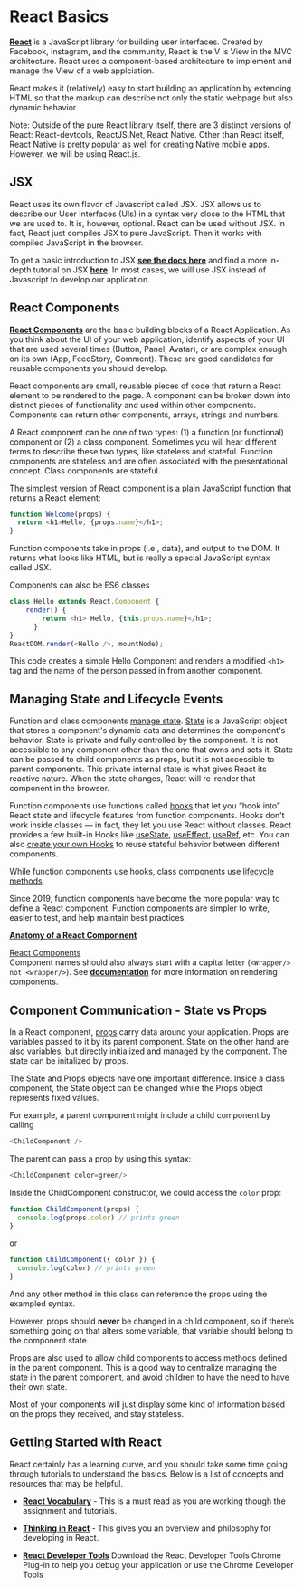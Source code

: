 # React Basics

[**React**](https://react.dev/) is a JavaScript library for building user interfaces. Created by Facebook, Instagram, and the community, React is the V is View in the MVC architecture. React uses a component-based architecture to implement and manage the View of a web applciation.

React makes it (relatively) easy to start building an application by extending HTML so that the markup can describe not only the static webpage but also dynamic behavior.

Note: Outside of the pure React library itself, there are 3 distinct versions of React: React-devtools, ReactJS.Net, React Native. Other than React itself, React Native is pretty popular as well for creating Native mobile apps. However, we will be using React.js.

## JSX

React uses its own flavor of Javascript called JSX. JSX allows us to describe our User Interfaces (UIs) in a syntax very close to the HTML that we are used to. It is, however, optional. React can be used without JSX. In fact, React just compiles JSX to pure JavaScript. Then it works with compiled JavaScript in the browser.

To get a basic introduction to JSX [**see the docs here**](https://react.dev/learn/writing-markup-with-jsx) and find a more in-depth tutorial on JSX [**here**](https://reactjs.org/docs/jsx-in-depth.html). In most cases, we will use JSX instead of Javascript to develop our application.

## React Components

[**React Components**](https://www.freecodecamp.org/news/how-to-write-your-first-react-js-component-d728d759cabc/) are the basic building blocks of a React Application. As you think about the UI of your web application, identify aspects of your UI that are used several times (Button, Panel, Avatar), or are complex enough on its own (App, FeedStory, Comment). These are good candidates for reusable components you should develop.  

React components are small, reusable pieces of code that return a React element to be rendered to the page. A component can be broken down into distinct pieces of functionality and used within other components. Components can return other components, arrays, strings and numbers.

A React component can be one of two types: (1) a function (or functional) component or (2) a class component. Sometimes you will hear different terms to describe these two types, like stateless and stateful. Function components are stateless and are often associated with the presentational concept. Class components are stateful.

The simplest version of React component is a plain JavaScript function that returns a React element:

```Javascript
function Welcome(props) {
  return <h1>Hello, {props.name}</h1>;
}
```

Function components take in props (i.e., data), and output to the DOM. It returns what looks like HTML, but is really a special JavaScript syntax called JSX.

Components can also be ES6 classes

```Javascript
class Hello extends React.Component {
    render() {
        return <h1> Hello, {this.props.name}</h1>;
      }
} 
ReactDOM.render(<Hello />, mountNode);
```

This code creates a simple Hello Component and renders a modified `<h1>` tag and the name of the person passed in from another component.

## Managing State and Lifecycle Events

Function and class components [manage state](https://react.dev/learn/managing-state). [State](https://react.dev/learn/state-a-components-memory) is a JavaScript object that stores a component's dynamic data and determines the component's behavior. State is private and fully controlled by the component. It is not accessible to any component other than the one that owns and sets it. State can be passed to child components as props, but it is not accessible to parent components. This private internal state is what gives React its reactive nature. When the state changes, React will re-render that component in the browser.

Function components use functions called [hooks](https://react.dev/reference/react) that let you “hook into” React state and lifecycle features from function components. Hooks don’t work inside classes — in fact, they let you use React without classes. React provides a few built-in Hooks like [useState](https://react.dev/reference/react), [useEffect](https://react.dev/reference/react), [useRef](https://react.dev/reference/react), etc. You can also [create your own Hooks](https://react.dev/learn/reusing-logic-with-custom-hooks#extracting-your-own-custom-hook-from-a-component) to reuse stateful behavior between different components.

While function components use hooks, class components use [lifecycle methods](https://react.dev/reference/react/Component#adding-lifecycle-methods-to-a-class-component). 

Since 2019, function components have become the more popular way to define a React component. Function components are simpler to write, easier to test, and help maintain best practices.

[**Anatomy of a React Componnent**](https://codeburst.io/react-state-vs-props-explained-51beebd73b21)

[React Components](https://react.dev/learn/your-first-component)  
Component names should also always start with a capital letter (`<Wrapper/> not <wrapper/>`). See [**documentation**](https://react.dev/learn/passing-props-to-a-component) for more information on rendering components.

## Component Communication - State vs Props

In a React component, [props](https://react.dev/learn/passing-props-to-a-component) carry data around your application. Props are variables passed to it by its parent component. State on the other hand are also variables, but directly initialized and managed by the component. The state can be initalized by props.

The State and Props objects have one important difference. Inside a class component, the State object can be changed while the Props object represents fixed values.

For example, a parent component might include a child component by calling

```Javascript
<ChildComponent />
````

The parent can pass a prop by using this syntax:

```Javascript
<ChildComponent color=green/>
````

Inside the ChildComponent constructor, we could access the `color` prop:

```Javascript
function ChildComponent(props) {
  console.log(props.color) // prints green
}
````

or

```Javascript
function ChildComponent({ color }) {
  console.log(color) // prints green
}
```

And any other method in this class can reference the props using the exampled syntax.

However, props should **never** be changed in a child component, so if there’s something going on that alters some variable, that variable should belong to the component state.

Props are also used to allow child components to access methods defined in the parent component. This is a good way to centralize managing the state in the parent component, and avoid children to have the need to have their own state.

Most of your components will just display some kind of information based on the props they received, and stay stateless.

## Getting Started with React

React certainly has a learning curve, and you should take some time going through tutorials to understand the basics. Below is a list of concepts and resources that may be helpful.

- [**React Vocabulary**](https://reactjs.org/docs/glossary.html) - This is a must read as you are working though the assignment and tutorials.

- [**Thinking in React**](https://react.dev/learn/thinking-in-react) - This gives you an overview and philosophy for developing in React.

- [**React Developer Tools**](https://www.freecodecamp.org/news/how-to-see-your-react-state-props-in-the-browser-774098a50fcc/) Download the React Developer Tools Chrome Plug-in to help you debug your application or use the Chrome Developer Tools
